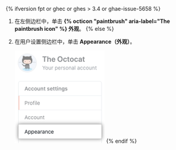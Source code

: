 {% ifversion fpt or ghec or ghes > 3.4 or ghae-issue-5658 %}
1. 在左侧边栏中，单击 **{% octicon "paintbrush" aria-label="The paintbrush icon" %} 外观**。
{% else %}
1. 在用户设置侧边栏中，单击 **Appearance（外观）**。

   ![用户设置侧边栏中的"外观"选项卡](/assets/images/help/settings/appearance-tab.png)
{% endif %}
